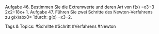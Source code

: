 Aufgabe 46. Bestimmen Sie die Extremwerte und deren Art von
f(x) =x3+3
2x2−18x+ 1.
Aufgabe 47. Führen Sie zwei Schritte des Newton-Verfahrens zu g(x)abx0= 1durch:
g(x) =x3−2.

   Tags & Topics:
   #Schritte
   #Schritt
   #Verfahrens
   #Newton